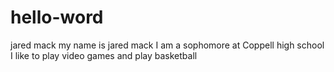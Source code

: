# hello-word
jared mack 
my name is jared mack I am a sophomore at Coppell high school I like to play video games and play basketball 
